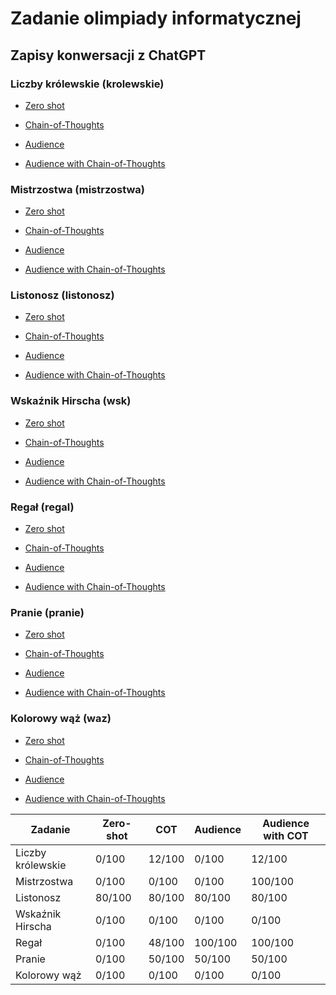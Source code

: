 # Zadanie olimpiady informatycznej

## Zapisy konwersacji z ChatGPT

### Liczby królewskie (krolewskie)

* [Zero shot](https://chat.openai.com/share/0e48a53f-1f03-44d2-a57c-d604a041e499)

* [Chain-of-Thoughts](https://chat.openai.com/share/351d304e-c711-41b8-a1d0-ffeb7493335f)

* [Audience](https://chat.openai.com/share/034674c9-fe98-4288-bf44-3e222cc6b7e6)

* [Audience with Chain-of-Thoughts](https://chat.openai.com/share/a4df69ce-5b43-4e97-8db8-15ed75b66bdb)

### Mistrzostwa (mistrzostwa)

* [Zero shot](https://chat.openai.com/share/43acabc4-cfad-453e-92a0-1f59540cd9e3)

* [Chain-of-Thoughts](https://chat.openai.com/share/4be93da9-b68b-46a3-a889-5ce5d67c241e)

* [Audience](https://chat.openai.com/share/750ff2fd-8158-4550-96f4-a56bde37193c)

* [Audience with Chain-of-Thoughts](https://chat.openai.com/share/92c57289-174e-4323-b46e-bed38f4e45e2)

### Listonosz (listonosz)

* [Zero shot](https://chat.openai.com/share/8b5af078-41d8-40f7-9715-d1a17eef97b3)

* [Chain-of-Thoughts](https://chat.openai.com/share/0f7e7e4e-6d0b-49bb-ba1e-620dacb67d8f)

* [Audience](https://chat.openai.com/share/7a25cbe1-5b27-48b2-8f51-441faa0afbb6)

* [Audience with Chain-of-Thoughts](https://chat.openai.com/share/101cb783-d2d0-4e0c-96e1-4a31e798afe7)

### Wskaźnik Hirscha (wsk)

* [Zero shot](https://chat.openai.com/share/071babba-5648-4911-b612-ea0219b94441)

* [Chain-of-Thoughts](https://chat.openai.com/share/fc34a781-b0fb-4724-8b1a-bd0408c7679a)

* [Audience](https://chat.openai.com/share/5f300511-c015-4c71-be24-07806c073b70)

* [Audience with Chain-of-Thoughts](https://chat.openai.com/share/482a333f-9b06-4b28-95f5-b572a9df1898)

### Regał (regal)

* [Zero shot](https://chat.openai.com/share/0e45a618-86e7-49c6-8b8c-9a791e5afd97)

* [Chain-of-Thoughts](https://chat.openai.com/share/a1ba9b19-9ae3-4d7c-8b4d-e0bd0e78fb44)

* [Audience](https://chat.openai.com/share/505a56df-de44-4753-8627-021e70512a93)

* [Audience with Chain-of-Thoughts](https://chat.openai.com/share/0f93fc07-199f-46d0-86ea-e295eee83a1c)

### Pranie (pranie)

* [Zero shot](https://chat.openai.com/share/fd90bb89-dca1-4e01-8976-90e7d7d481bf)

* [Chain-of-Thoughts](https://chat.openai.com/share/9f12cf06-a21b-40bc-90de-b20e9631cd69)

* [Audience](https://chat.openai.com/share/fc74858a-e8a7-435c-8408-f36b24f3df9c)

* [Audience with Chain-of-Thoughts](https://chat.openai.com/share/4e652bd6-4ef0-478d-815a-1288f630a562)

### Kolorowy wąż (waz)

* [Zero shot](https://chat.openai.com/share/6a62dc35-1699-4851-93fa-a906929644c4)

* [Chain-of-Thoughts](https://chat.openai.com/share/b2d359f9-e6fb-48e9-b908-26e9f67408d7)

* [Audience](https://chat.openai.com/share/df3f160d-6fc8-4a0e-9ee8-86b174180a9d)

* [Audience with Chain-of-Thoughts](https://chat.openai.com/share/fb606e53-9416-46ab-b8f3-378ba6307b51)

| Zadanie                   | Zero-shot   | COT        | Audience    | Audience with COT
| ------------------------- | ----------- |----------- | ----------- | -----------
| Liczby królewskie         | 0/100       | 12/100     | 0/100       | 12/100
| Mistrzostwa               | 0/100       | 0/100      | 0/100       | 100/100
| Listonosz                 | 80/100      | 80/100     | 80/100      | 80/100
| Wskaźnik Hirscha          | 0/100       | 0/100      | 0/100       | 0/100
| Regał                     | 0/100       | 48/100     | 100/100     | 100/100
| Pranie                    | 0/100       | 50/100     | 50/100      | 50/100
| Kolorowy wąż              | 0/100       | 0/100      | 0/100       | 0/100